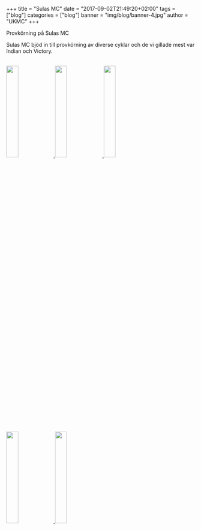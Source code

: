 +++
title = "Sulas MC"
date = "2017-09-02T21:49:20+02:00"
tags = ["blog"]
categories = ["blog"]
banner = "img/blog/banner-4.jpg"
author = "UKMC"
+++

  

Provkörning på Sulas MC
<!--more-->

Sulas MC bjöd in till provkörning av diverse cyklar och de vi gillade mest var Indian och Victory.

</br>
<a href="/img/blog/IMG_5535.jpg"> 
<img src="/img/blog/IMG_5535-1.JPG" height="auto" width="25%"> 
</a>
<a href="/img/blog/banner-4.jpg"> 
<img src="/img/blog/banner-4.jpg" height="auto" width="25%">
</a>
<a href="/img/blog/IMG_5545.jpg"> 
<img src="/img/blog/IMG_5545-1.JPG" height="auto" width="25%">
</a>

<a href="/img/blog/20170902_132935.jpg"> 
<img src="/img/blog/20170902_132935-1.jpg" height="auto" width="25%">
</a>


<a href="/img/blog/photo_2018-02-24_00-40-02.jpg"> 
<img src="/img/blog/photo_2018-02-24_00-40-02.jpg" height="auto" width="25%">
</a>

</br>
</br>
</br>
</br>
</br>
</br>
</br>
</br>